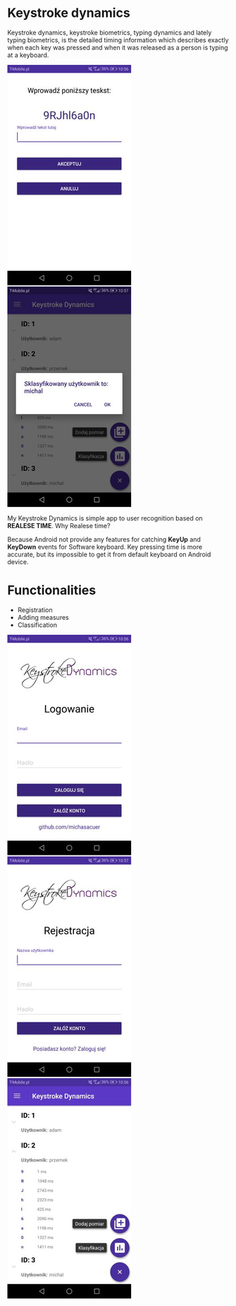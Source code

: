 # Keystroke dynamics

Keystroke dynamics, keystroke biometrics, typing dynamics and lately typing biometrics, is the detailed timing information which describes exactly when each key was pressed and when it was released as a person is typing at a  keyboard.

![My image](https://github.com/michasacuer/Keystroke-dynamics/blob/master/photos/5.jpg) ![My image](https://github.com/michasacuer/Keystroke-dynamics/blob/master/photos/7.jpg)

My Keystroke Dynamics is simple app to user recognition based on **REALESE TIME**.
Why Realese time?

Because Android not provide any features for catching **KeyUp** and **KeyDown** events for Software keyboard. Key pressing time is more 
accurate, but its impossible to get it from default keyboard on Android device.

# Functionalities
- Registration
- Adding measures
- Classification

![My image](https://github.com/michasacuer/Keystroke-dynamics/blob/master/photos/8.jpg) ![My image](https://github.com/michasacuer/Keystroke-dynamics/blob/master/photos/3.jpg) ![My image](https://github.com/michasacuer/Keystroke-dynamics/blob/master/photos/4.jpg)
